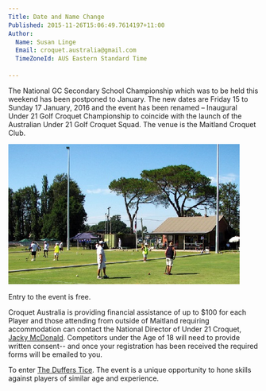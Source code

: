 ```yaml
---
Title: Date and Name Change
Published: 2015-11-26T15:06:49.7614197+11:00
Author:
  Name: Susan Linge
  Email: croquet.australia@gmail.com
  TimeZoneId: AUS Eastern Standard Time

---
```

The National GC Secondary School Championship which was to be held this weekend has been postponed to January.  The new dates are Friday 15 to Sunday 17 January, 2016 and the event has been renamed – Inaugural Under 21 Golf Croquet Championship to coincide with the launch of the Australian Under 21 Golf Croquet Squad.  The venue is the Maitland Croquet Club.

<img src="/mcc.jpg" alt="Maitland Croquet Club" title="Maitland Croquet Club"/>

Entry to the event is free.

Croquet Australia is providing financial assistance of up to $100 for each Player and those attending from outside of Maitland requiring accommodation can contact the National Director of Under 21 Croquet, [Jacky McDonald](mailto:ndu21c@croquet-australia.com.au).  Competitors under the Age of 18 will need to provide written consent-- and once your registration has been received the required forms will be emailed to you.

To enter [The Duffers Tice](http://www.thedufferstice.com/tournaments-by-category/gc/croquet-australia). The event is a unique opportunity to hone skills against players of similar age and experience.